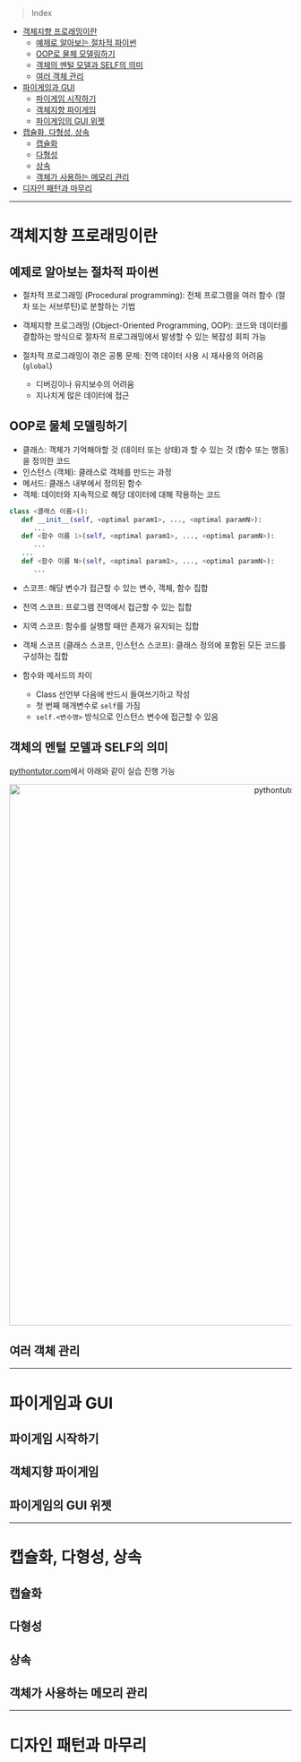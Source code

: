 > Index

- [객체지향 프로래밍이란](#객체지향-프로래밍이란)
  - [예제로 알아보는 절차적 파이썬](#예제로-알아보는-절차적-파이썬)
  - [OOP로 물체 모델링하기](#oop로-물체-모델링하기)
  - [객체의 멘털 모델과 SELF의 의미](#객체의-멘털-모델과-self의-의미)
  - [여러 객체 관리](#여러-객체-관리)
- [파이게임과 GUI](#파이게임과-gui)
  - [파이게임 시작하기](#파이게임-시작하기)
  - [객체지향 파이게임](#객체지향-파이게임)
  - [파이게임의 GUI 위젯](#파이게임의-gui-위젯)
- [캡슐화, 다형성, 상속](#캡슐화-다형성-상속)
  - [캡슐화](#캡슐화)
  - [다형성](#다형성)
  - [상속](#상속)
  - [객체가 사용하는 메모리 관리](#객체가-사용하는-메모리-관리)
- [디자인 패턴과 마무리](#디자인-패턴과-마무리)

---

<!-- 1주차 -->

# 객체지향 프로래밍이란

## 예제로 알아보는 절차적 파이썬

+ 절차적 프로그래밍 (Procedural programming): 전체 프로그램을 여러 함수 (절차 또는 서브루틴)로 분할하는 기법
+ 객체지향 프로그래밍 (Object-Oriented Programming, OOP): 코드와 데이터를 결합하는 방식으로 절차적 프로그래밍에서 발생할 수 있는 복잡성 회피 가능

+ 절차적 프로그래밍이 겪은 공통 문제: 전역 데이터 사용 시 재사용의 어려움 (`global`)
  + 디버깅이나 유지보수의 어려움
  + 지나치게 많은 데이터에 접근

## OOP로 물체 모델링하기

+ 클래스: 객체가 기억해야할 것 (데이터 또는 상태)과 할 수 있는 것 (함수 또는 행동)을 정의한 코드
+ 인스턴스 (객체): 클래스로 객체를 만드는 과정
+ 메서드: 클래스 내부에서 정의된 함수
+ 객체: 데이터와 지속적으로 해당 데이터에 대해 작용하는 코드

```python
class <클래스 이름>():
   def __init__(self, <optimal param1>, ..., <optimal paramN>):
      ...
   def <함수 이름 1>(self, <optimal param1>, ..., <optimal paramN>):
      ...
   ...
   def <함수 이름 N>(self, <optimal param1>, ..., <optimal paramN>):
      ...
```

+ 스코프: 해당 변수가 접근할 수 있는 변수, 객체, 함수 집합
+ 전역 스코프: 프로그램 전역에서 접근할 수 있는 집합
+ 지역 스코프: 함수를 실행할 때만 존재가 유지되는 집합
+ 객체 스코프 (클래스 스코프, 인스턴스 스코프): 클래스 정의에 포함된 모든 코드를 구성하는 집합

+ 함수와 메서드의 차이
  + Class 선언부 다음에 반드시 들여쓰기하고 작성
  + 첫 번째 매개변수로 `self`를 가짐
  + `self.<변수명>` 방식으로 인스턴스 변수에 접근할 수 있음

## 객체의 멘털 모델과 SELF의 의미

[pythontutor.com](https://pythontutor.com/python-compiler.html#mode=edit)에서 아래와 같이 실습 진행 가능

<div align="center">
   <img width="967" alt="pythontutor.com" src="https://github.com/BOAZ-python-study/OOP-cleancode-Python/assets/42334717/2ca2a043-7603-4f87-8f90-31f879bf3c48">
</div>

<!-- 1주차 -->
<!-- 2주차 -->

## 여러 객체 관리

---

# 파이게임과 GUI

## 파이게임 시작하기

## 객체지향 파이게임

<!-- 2주차 -->
<!-- 3주차 -->

## 파이게임의 GUI 위젯

---

# 캡슐화, 다형성, 상속

## 캡슐화

<!-- 3주차 -->
<!-- 4주차 -->

## 다형성

## 상속

<!-- 4주차 -->
<!-- 5주차 -->

## 객체가 사용하는 메모리 관리

---

# 디자인 패턴과 마무리

<!-- 5주차 -->
